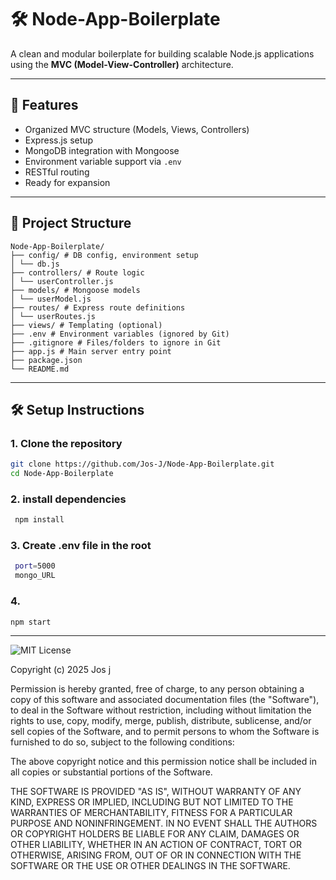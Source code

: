 # 🛠️ Node-App-Boilerplate
A clean and modular boilerplate for building scalable Node.js applications using the **MVC (Model-View-Controller)** architecture.

---

## 🚀 Features

- Organized MVC structure (Models, Views, Controllers)
- Express.js setup
- MongoDB integration with Mongoose
- Environment variable support via `.env`
- RESTful routing
- Ready for expansion

---

## 📁 Project Structure
```
Node-App-Boilerplate/
├── config/ # DB config, environment setup
│ └── db.js
├── controllers/ # Route logic
│ └── userController.js
├── models/ # Mongoose models
│ └── userModel.js
├── routes/ # Express route definitions
│ └── userRoutes.js
├── views/ # Templating (optional)
├── .env # Environment variables (ignored by Git)
├── .gitignore # Files/folders to ignore in Git
├── app.js # Main server entry point
├── package.json
└── README.md
```

---

## 🛠️ Setup Instructions
### 1. Clone the repository
```bash
git clone https://github.com/Jos-J/Node-App-Boilerplate.git
cd Node-App-Boilerplate
```
### 2. install dependencies 
``` bash
 npm install
```
### 3. Create .env file in the root
```bash
 port=5000
 mongo_URL
```
### 4.
```bash
npm start
```



---

![MIT License](https://img.shields.io/badge/License-MIT-orange.svg)

Copyright (c) 2025 Jos j

Permission is hereby granted, free of charge, to any person obtaining a copy
of this software and associated documentation files (the "Software"), to deal
in the Software without restriction, including without limitation the rights
to use, copy, modify, merge, publish, distribute, sublicense, and/or sell
copies of the Software, and to permit persons to whom the Software is
furnished to do so, subject to the following conditions:

The above copyright notice and this permission notice shall be included in all
copies or substantial portions of the Software.

THE SOFTWARE IS PROVIDED "AS IS", WITHOUT WARRANTY OF ANY KIND, EXPRESS OR
IMPLIED, INCLUDING BUT NOT LIMITED TO THE WARRANTIES OF MERCHANTABILITY,
FITNESS FOR A PARTICULAR PURPOSE AND NONINFRINGEMENT. IN NO EVENT SHALL THE
AUTHORS OR COPYRIGHT HOLDERS BE LIABLE FOR ANY CLAIM, DAMAGES OR OTHER
LIABILITY, WHETHER IN AN ACTION OF CONTRACT, TORT OR OTHERWISE, ARISING FROM,
OUT OF OR IN CONNECTION WITH THE SOFTWARE OR THE USE OR OTHER DEALINGS IN THE
SOFTWARE.
